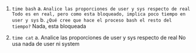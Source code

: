 1. `time bash`
    a. `Analice las proporciones de user y sys respecto de real
        Todo es en real, pero como esta bloqueado, implica poco tiempo en user y sys`
    b. `¿Qué cree que hace el proceso bash el resto del tiempo?`
        Nada, esta bloqueada

2. `time cat`
    a. Analice las proporciones de user y sys respecto de real
        No usa nada de user ni system
